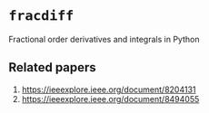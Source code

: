 # `fracdiff`
Fractional order derivatives and integrals in Python

## Related papers
1. https://ieeexplore.ieee.org/document/8204131
2. https://ieeexplore.ieee.org/document/8494055
